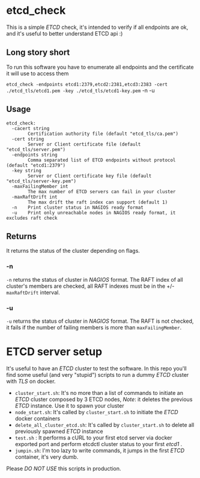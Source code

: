 # etcd_check
This is a simple _ETCD_ check, it's intended to verify if all endpoints are ok, and it's useful to better understand ETCD api :)

## Long story short

To run this software you have to enumerate all endpoints and the certificate it will use to access them

`etcd_check -endpoints etcd1:2379,etcd2:2381,etcd3:2383 -cert ./etcd_tls/etcd1.pem -key ./etcd_tls/etcd1-key.pem` -n -u

## Usage

```
etcd_check:
  -cacert string
        Certification authority file (default "etcd_tls/ca.pem")
  -cert string
        Server or Client certificate file (default "etcd_tls/server.pem")
  -endpoints string
        Comma separated list of ETCD endpoints without protocol (default "etcd1:2379")
  -key string
        Server or Client certificate key file (default "etcd_tls/server-key.pem")
  -maxFailingMember int
        The max number of ETCD servers can fail in your cluster
  -maxRaftDrift int
        The max drift the raft index can support (default 1)
  -n    Print cluster status in NAGIOS ready format
  -u    Print only unreachable nodes in NAGIOS ready format, it excludes raft check
```

## Returns

It returns the status of the cluster depending on flags.

### -n

`-n` returns the status of cluster in _NAGIOS_ format. The RAFT index of all cluster's members are checked, all RAFT indexes must be in the +/- `maxRaftDrift` interval.

### -u
`-u` returns the status of cluster in _NAGIOS_ format. The RAFT is not checked, it fails if the number of failing members is more than `maxFailingMember`.

# ETCD server setup

It's useful to have an _ETCD_ cluster to test the software. In this repo you'll find some useful (and very "stupid") scripts to run a dummy _ETCD_ cluster with _TLS_ on docker.

 * `cluster_start.sh`: It's no more than a list of commands to initiate an _ETCD_ cluster composed by 3 ETCD nodes, *Note*: it deletes the previous _ETCD_ instance. Use it to spawn your cluster
 * `node_start.sh`: It's called by `cluster_start.sh` to initiate the _ETCD_ docker containers
 * `delete_all_cluster_etcd.sh`: It's called by `cluster_start.sh` to delete all previously spawned _ETCD_ instance
 * `test.sh` : It performs a cURL to your first etcd server via docker exported port and perform etcdctl cluster status to your first _etcd1_ .
 * `jumpin.sh`: I'm too lazy to write commands, it jumps in the first _ETCD_ container, it's very dumb.
 
Please *DO NOT USE* this scripts in production.
